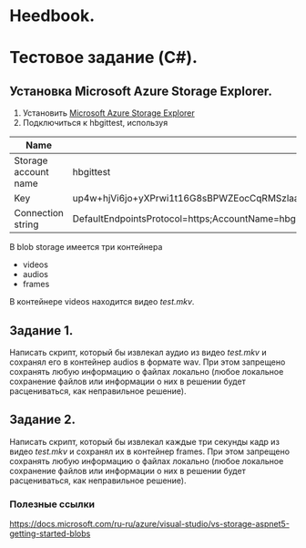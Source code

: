 # Heedbook. 
# Тестовое задание (C#).

## Установка Microsoft Azure Storage Explorer.
1. Установить [Microsoft Azure Storage Explorer]
2. Подключиться к hbgittest, используя 

| Name | Key |
| ------ | ------ |
| Storage account name  | hbgittest |
| Key | up4w+hjVi6jo+yXPrwi1t16G8sBPWZEocCqRMSzlaaJ2nntWfXvd3Ondk9J52FlxSLOm21fZRe26w14UcMQjLA==|
| Connection string | DefaultEndpointsProtocol=https;AccountName=hbgittest;AccountKey=up4w+hjVi6jo+yXPrwi1t16G8sBPWZEocCqRMSzlaaJ2nntWfXvd3Ondk9J52FlxSLOm21fZRe26w14UcMQjLA==;EndpointSuffix=core.windows.net |

В blob storage имеется три контейнера
- videos
- audios
- frames

В контейнере videos находится видео *test.mkv*. 

## Задание 1.
Написать скрипт, который бы извлекал аудио из видео *test.mkv* и сохранял его в контейнер audios в формате wav. 
При этом запрещено сохранять любую информацию о файлах локально (любое локальное сохранение файлов или информации о них в решении будет расцениваться, как неправильное решение). 

## Задание 2.
Написать скрипт, который бы извлекал каждые три секунды кадр из видео *test.mkv* и сохранял их в контейнер frames. 
При этом запрещено сохранять любую информацию о файлах локально (любое локальное сохранение файлов или информации о них в решении будет расцениваться, как неправильное решение). 

### Полезные ссылки
https://docs.microsoft.com/ru-ru/azure/visual-studio/vs-storage-aspnet5-getting-started-blobs

[Microsoft Azure Storage Explorer]: <https://azure.microsoft.com/en-us/features/storage-explorer/>
